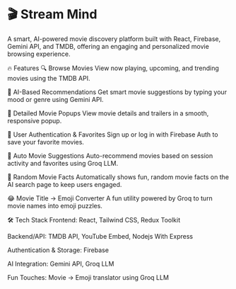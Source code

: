 # 🎬 Stream Mind

A smart, AI-powered movie discovery platform built with React, Firebase, Gemini API, and TMDB, offering an engaging and personalized movie browsing experience.

🔥 Features
🔍 Browse Movies
View now playing, upcoming, and trending movies using the TMDB API.

🤖 AI-Based Recommendations
Get smart movie suggestions by typing your mood or genre using Gemini API.

🎥 Detailed Movie Popups
View movie details and trailers in a smooth, responsive popup.

🔐 User Authentication & Favorites
Sign up or log in with Firebase Auth to save your favorite movies.

🎯 Auto Movie Suggestions
Auto-recommend movies based on session activity and favorites using Groq LLM.

🎲 Random Movie Facts
Automatically shows fun, random movie facts on the AI search page to keep users engaged.

😂 Movie Title → Emoji Converter
A fun utility powered by Groq to turn movie names into emoji puzzles.

🛠️ Tech Stack
Frontend: React, Tailwind CSS, Redux Toolkit

Backend/API: TMDB API, YouTube Embed, Nodejs With Express

Authentication & Storage: Firebase

AI Integration: Gemini API, Groq LLM

Fun Touches: Movie → Emoji translator using Groq LLM
